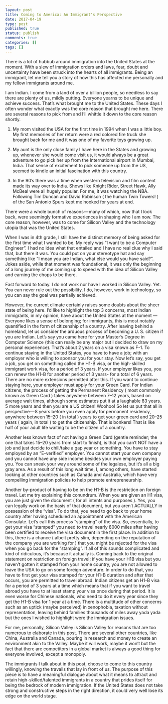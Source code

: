 ```yaml
---
layout: post
title: Coming to America: An Immigrant's Perspective
date: 2017-04-19
type: post
published: true
status: publish
comments: true
categories: []
tags: []
---
```


There is a lot of hubbub around immigration into the United States at the moment. With a slew of immigration orders and laws, fear, doubt and uncertainty have been struck into the hearts of all immigrants. Being an immigrant, let me tell you a story of how this has affected me personally and my fellow immigrants around me.

I am Indian. I come from a land of over a billion people, so needless to say there are plenty of us, mildly putting. Everyone yearns to be unique and achieve success. That’s what brought me to the United States. These days I often wonder what exactly was the core reason that brought me here. There are several reasons to pick from and I’ll whittle it down to the core reason shortly.

1. My mom visited the USA for the first time in 1994 when I was a little boy. My first memories of her return were a red colored fire truck she brought back for me and it was one of my favorite toys growing up.

2. My aunt is the only close family I have here in the States and growing up, whenever she would come visit us, it would always be a great adventure to go pick her up from the International airport in Mumbai, India. That sense of excitement to pick someone up from the US, seemed to kindle an initial fascination with this country.

3. In the 90’s there was a time when western television and film content made its way over to India. Shows like Knight Rider, Street Hawk, Ally McBeal were all hugely popular. For me, it was watching the NBA. Following Tim Duncan and David Robinson ( the human Twin Towers! ) of the San Antonio Spurs kept me hooked for years at end.

There were a whole bunch of reasons — many of which, now that I look back, were seemingly formative experiences in shaping who I am now. The core reason, however, was to come for Silicon Valley and the technology utopia that was the United States.

When I was in 4th grade, I still have the distinct memory of being asked for the first time what I wanted to be. My reply was “I want to be a Computer Engineer”. I had no idea what that entailed and I have no real clue why I said that, but there it was. You could put on your stereotype hat and say something like “I mean you are Indian, what else would you have said?”. Jokes aside, while that moment was foundational, it was only the beginning of a long journey of me coming up to speed with the idea of Silicon Valley and earning the chops to be there.

Fast forward to today. I do not work nor have I worked in Silicon Valley. Yet. You can never rule out the possibility. I do, however, work in technology, so you can say the goal was partially achieved.

However, the current climate certainly raises some doubts about the sheer state of being here. I’d like to highlight the top 3 concerns, most Indian immigrants, in my opinion, have about the United States at the moment —
Everyone likes a sense of belonging; for immigrants, this is most notably quantified in the form of citizenship of a country. After leaving behind a homeland, let us consider the arduous process of becoming a U. S. citizen if you are Indian. Let’s say you came here for your Master’s Degree in Computer Science (this can really be any major but I decided to draw on my personal experience). That’s about 2 years on a visa known as F-1. To continue staying in the United States, you have to have a job; with an employer who is willing to sponsor you for your stay. Now let’s say, you get a job, you get on something called the H1-B visa, or the high-skilled immigrant work visa, for a period of 3 years. If your employer likes you, you can renew the H1-B for another period of 3 years- for a total of 6 years. There are no more extensions permitted after this. If you want to continue staying here, your employer must apply for your Green Card. For Indian citizens, the process of getting the Permanent Residency ( most commonly known as Green Card ) takes anywhere between 7–12 years, based on average wait times, although some estimates put it at a laughable 83 years. 5 more years and then you are a US citizen! Woohoo! So let us put that all in perspective — 8 years before you even apply for permanent residency, anywhere between 15–20 ( in total ) years to get your green card and 20–25 years ( again, in total ) to get the citizenship. That is bonkers! That is like half of your adult life waiting to be the citizen of a country.

Another less known fact of not having a Green Card (gentle reminder; the one that takes 15–20 years from start to finish), is that you can’t NOT have a job and just decide to chill/take a gap year or something. You have to stay employed by an “E-verified” employer. You cannot start your own company and you cannot have any side income besides your own employer paying you. You can sneak your way around some of the legalese, but it’s all a big gray area. As a result of this long wait time, I, among others, have started looking at other countries such as Canada and Australia, which have very compelling immigration policies to help promote entrepreneurship.

Another by-product of having to be on the H1-B is the restriction on foreign travel. Let me try explaining this conundrum. When you are given an H1 visa, you are just given the document ( for all intents and purposes ). Yes, you can legally work on the basis of that document, but you aren’t ACTUALLY in possession of the “visa”. To do that, you need to go back to your home country after having scheduled an appointment with the American Consulate. Let’s call this process “stamping” of the visa. So, essentially, to get your visa “stamped” you need to travel nearly 8000 miles after having been certified to receive the visa document in the first place. In addition to this, there is a chance ( albeit pretty slim, depending on the reputation of the company you are working for ) that you might be rejected for the visa when you go back for the “stamping”. If all of this sounds complicated and kind of ridiculous, it’s because it actually is. Coming back to the original statement on restriction on foreign travel; if you have your H1B visa but you haven’t gotten it stamped from your home country, you are not allowed to leave the USA to go on some foreign adventure. In order to do that, you have to first get your visa stamped for your H1-B duration and after that occurs, you are permitted to travel abroad. Indian citizens get an H1-B visa for a period of 3 years at a time which means that if you want to travel abroad you have to at least stamp your visa once during that period. It is even worse for Chinese nationals, who need to do it every year since they get the H1-B visa for 1 year at a time.
There is a multitude of other concerns such as an uptick (maybe perceived) in xenophobia, taxation without representation, leaving behind families thousands of miles away yada yada but the ones I wished to highlight were the immigration issues.

For me, personally, Silicon Valley is Silicon Valley for reasons that are too numerous to elaborate in this post. There are several other countries, like China, Australia and Canada, pouring in research and money to create an environment akin to the Valley. Maybe it will work, maybe it won’t but the fact that there are competitors in a global market is always a good thing for everyone involved, except a monopoly.

The immigrants I talk about in this post, choose to come to this country willingly, knowing the travails that lay in front of us. The purpose of this piece is to have a meaningful dialogue about what it means to attract and retain high-skilled/talented immigrants in a country that prides itself for being the bedrock of modern immigration. If the United States does not take strong and constructive steps in the right direction, it could very well lose its edge on the world stage.
